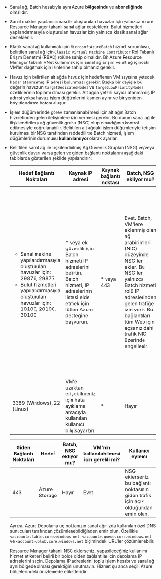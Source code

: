 - Sanal ağ, Batch hesabıyla aynı Azure **bölgesinde** ve **aboneliğinde** olmalıdır.

- Sanal makine yapılandırması ile oluşturulan havuzlar için yalnızca Azure Resource Manager tabanlı sanal ağlar desteklenir. Bulut hizmetleri yapılandırmasıyla oluşturulan havuzlar için yalnızca klasik sanal ağlar desteklenir. 
  
- Klasik sanal ağ kullanmak için `MicrosoftAzureBatch` hizmet sorumlusu, belirtilen sanal ağ için `Classic Virtual Machine Contributor` Rol Tabanlı Erişim Denetimi (RBAC) rolüne sahip olmalıdır. Bir Azure Resource Manager tabanlı VNet kullanmak için sanal ağ erişim ve alt ağ içindeki VM'ler dağıtmak için izinlerine sahip olmanız gerekir.

- Havuz için belirtilen alt ağda havuz için hedeflenen VM sayısına yetecek kadar atanmamış IP adresi bulunması gerekir. Başka bir deyişle bu değerin havuzun `targetDedicatedNodes` ve `targetLowPriorityNodes` özelliklerinin toplamı olması gerekir. Alt ağda yeterli sayıda atanmamış IP adresi yoksa havuz işlem düğümlerini kısmen ayırır ve bir yeniden boyutlandırma hatası oluşur. 

- İşlem düğümlerinde görev zamanlanabilmesi için alt ağın Batch hizmetinden gelen iletişimlere izin vermesi gerekir. Bu durum sanal ağ ile ilişkilendirilmiş ağ güvenlik grubu (NSG) olup olmadığının kontrol edilmesiyle doğrulanabilir. Belirtilen alt ağdaki işlem düğümleriyle iletişim kurulması bir NSG tarafından reddedilirse Batch hizmeti, işlem düğümlerinin durumunu **kullanılamıyor** olarak ayarlar. 

- Belirtilen sanal ağ ile ilişkilendirilmiş Ağ Güvenlik Grupları (NSG) ve/veya güvenlik duvarı varsa gelen ve giden bağlantı noktalarını aşağıdaki tablolarda gösterilen şekilde yapılandırın:


  |    Hedef Bağlantı Noktaları    |    Kaynak IP adresi      |   Kaynak bağlantı noktası    |    Batch, NSG ekliyor mu?    |    VM'nin kullanılabilmesi için gerekli mi?    |    Kullanıcı eylemi   |
  |---------------------------|---------------------------|----------------------------|----------------------------|-------------------------------------|-----------------------|
  |   <ul><li>Sanal makine yapılandırmasıyla oluşturulan havuzlar için: 29876, 29877</li><li>Bulut hizmetleri yapılandırmasıyla oluşturulan havuzlar için: 10100, 20100, 30100</li></ul>        |    * veya ek güvenlik için Batch hizmeti IP adreslerini belirtin. Batch hizmeti, IP adreslerinin listesi elde etmek için lütfen Azure desteğine başvurun. | * veya 443 |    Evet. Batch, VM'lere eklenmiş olan ağ arabirimleri (NIC) düzeyinde NSG'ler ekler. Bu NSG'ler yalnızca Batch hizmeti rolü IP adreslerinden gelen trafiğe izin verir. Bu bağlantıları tüm Web için açsanız dahi trafik NIC üzerinde engellenir. |    Evet  |  Batch yalnızca Batch IP adreslerine izin verdiğinden NSG belirtmeniz gerekmez. <br /><br /> Ancak bir NSG belirtirseniz bu bağlantı noktalarının gelen trafiğe açık olduğundan emin olun. <br /><br /> NSG'de kaynak IP olarak * belirttiğinizde de Batch, VM'lere eklenmiş olan NIC düzeyinde NSG'ler ekler. |
  |    3389 (Windows), 22 (Linux)               |    VM'e uzaktan erişebilmeniz için hata ayıklama amacıyla kullanılan kullanıcı bilgisayarları.    |   *  | Hayır                                    |    Hayır                    |    VM için uzaktan erişime (RDP veya SSH) izin vermek istiyorsanız NSG ekleyin.   |                                


  |    Giden Bağlantı Noktaları    |    Hedef    |    Batch, NSG ekliyor mu?    |    VM'nin kullanılabilmesi için gerekli mi?    |    Kullanıcı eylemi    |
  |------------------------|-------------------|----------------------------|-------------------------------------|------------------------|
  |    443    |    Azure Storage    |    Hayır    |    Evet    |    NSG eklerseniz bu bağlantı noktasının giden trafik için açık olduğundan emin olun.    |

   Ayrıca, Azure Depolama uç noktanızın sanal ağınızda kullanılan özel DNS sunucuları tarafından çözümlenebildiğinden emin olun. Özellikle `<account>.table.core.windows.net`, `<account>.queue.core.windows.net` ve `<account>.blob.core.windows.net` biçimindeki URL'ler çözümlenebilir. 

   Resource Manager tabanlı NSG eklerseniz, yapabileceğiniz kullanımı [hizmet etiketleri](../articles/virtual-network/security-overview.md#service-tags) belirli bir bölge giden bağlantılar için depolama IP adreslerini seçin. Depolama IP adreslerini toplu işlem hesabı ve sanal ağ aynı bölgede olması gerektiğini unutmayın. Hizmet şu anda seçili Azure bölgelerindeki önizlemede etiketleridir.